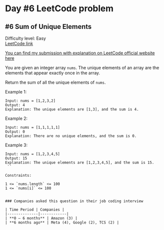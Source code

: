 # Day #6 LeetCode problem

## #6 Sum of Unique Elements

Difficulty level: Easy  
[LeetCode link](https://leetcode.com/problems/sum-of-unique-elements/description/)

[You can find my submission with explanation on LeetCode official website here](https://leetcode.com/problems/sum-of-unique-elements/solutions/7306800/beat-100-easy-to-follow-instructions-in-dbciu/)

You are given an integer array `nums`. The unique elements of an array are the elements that appear exactly once in the array.

Return the sum of all the unique elements of `nums`.

 

Example 1:
```
Input: nums = [1,2,3,2]
Output: 4
Explanation: The unique elements are [1,3], and the sum is 4.
```
Example 2:
```
Input: nums = [1,1,1,1,1]
Output: 0
Explanation: There are no unique elements, and the sum is 0.
```
Example 3:
```
Input: nums = [1,2,3,4,5]
Output: 15
Explanation: The unique elements are [1,2,3,4,5], and the sum is 15.
 ``

Constraints:

1 <= `nums.length` <= 100
1 <= `nums[i]` <= 100


### Companies asked this question in their job coding interview

| Time Period | Companies |
|--------------|------------|
| **0 – 6 months** | Amazon (3) |
| **6 months ago** | Meta (4), Google (2), TCS (2) |